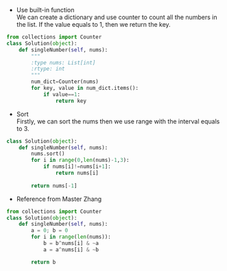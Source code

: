 - Use built-in function  
We can create a dictionary and use counter to count all the numbers in the list. If the value equals to 1, then we return the key.  
```python
from collections import Counter
class Solution(object):
    def singleNumber(self, nums):
        """
        :type nums: List[int]
        :rtype: int
        """
        num_dict=Counter(nums)
        for key, value in num_dict.items():
            if value==1:
                return key
```  

- Sort  
Firstly, we can sort the nums then we use range with the interval equals to 3.  
```python
class Solution(object):
    def singleNumber(self, nums):
        nums.sort()
        for i in range(0,len(nums)-1,3):
            if nums[i]!=nums[i+1]:
                return nums[i]
            
        return nums[-1]
```
- Reference from Master Zhang  
```python
from collections import Counter
class Solution(object):
    def singleNumber(self, nums):
        a = 0; b = 0
        for i in range(len(nums)):
            b = b^nums[i] & ~a
            a = a^nums[i] & ~b

        return b
``` 